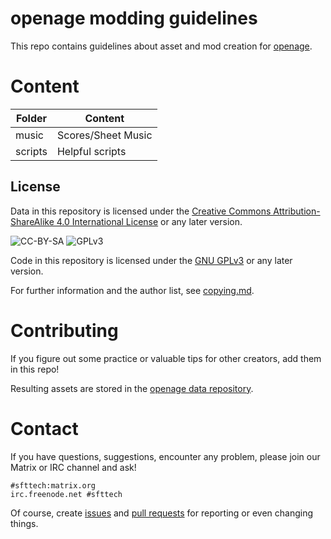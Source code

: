 openage modding guidelines
==========================

This repo contains guidelines about asset and mod creation
for [openage](https://github.com/SFTtech/openage).


Content
=======

| Folder                   | Content                                      |
|--------------------------|----------------------------------------------|
| music                    | Scores/Sheet Music                           |
| scripts                  | Helpful scripts                              |


License
-------

Data in this repository is licensed under the
[Creative Commons Attribution-ShareAlike 4.0 International License](http://creativecommons.org/licenses/by-sa/4.0/)
or any later version.

![CC-BY-SA](http://i.creativecommons.org/l/by-sa/4.0/88x31.png)
![GPLv3](https://www.gnu.org/graphics/gplv3-88x31.png)

Code in this repository is licensed under the [GNU GPLv3](https://www.gnu.org/licenses/gpl-3.0.en.html)
or any later version.

For further information and the author list, see [copying.md](copying.md).


Contributing
============

If you figure out some practice or valuable tips for other creators, add them in this repo!

Resulting assets are stored in the [openage data repository](https://github.com/SFTtech/openage-data).


Contact
=======

If you have questions, suggestions, encounter any problem,
please join our Matrix or IRC channel and ask!

```
#sfttech:matrix.org
irc.freenode.net #sfttech
```

Of course, create [issues](https://github.com/SFTtech/openage-modding/issues)
and [pull requests](https://github.com/SFTtech/openage-modding/pulls)
for reporting or even changing things.
